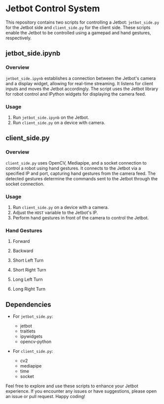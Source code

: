 # Jetbot Control System

This repository contains two scripts for controlling a Jetbot: `jetbot_side.py` for the Jetbot side and `client_side.py` for the client side. These scripts enable the Jetbot to be controlled using a gamepad and hand gestures, respectively.

## jetbot_side.ipynb

### Overview

`jetbot_side.ipynb` establishes a connection between the Jetbot's camera and a display widget, allowing for real-time streaming. It listens for client inputs and moves the Jetbot accordingly. The script uses the Jetbot library for robot control and IPython widgets for displaying the camera feed.

### Usage

1. Run `jetbot_side.ipynb` on the Jetbot.
2. Run `client_side.py` on a device with camera.

## client_side.py

### Overview

`client_side.py` uses OpenCV, Mediapipe, and a socket connection to control a robot using hand gestures. It connects to the Jetbot via a specified IP and port, capturing hand gestures from the camera feed. The detected gestures determine the commands sent to the Jetbot through the socket connection.

### Usage

1. Run `client_side.py` on a device with a camera.
2. Adjust the `HOST` variable to the Jetbot's IP.
3. Perform hand gestures in front of the camera to control the Jetbot.

### Hand Gestures

1. Forward



2. Backward


3. Short Left Turn


4. Short Right Turn


5. Long Left Turn


6. Long Right Turn




## Dependencies

- For `jetbot_side.py`:
  - jetbot
  - traitlets
  - ipywidgets
  - opencv-python

- For `client_side.py`:
  - cv2
  - mediapipe
  - time
  - socket


Feel free to explore and use these scripts to enhance your Jetbot experience. If you encounter any issues or have suggestions, please open an issue or pull request. Happy coding!